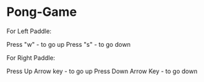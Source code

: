 # Pong-Game

For Left Paddle:

Press "w" - to go up
Press "s" - to go down



For Right Paddle:

Press Up Arrow key - to go up
Press Down Arrow Key - to go down
